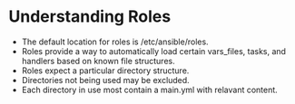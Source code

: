 # Understanding Roles

- The default location for roles is /etc/ansible/roles.
- Roles provide a way to automatically load certain vars_files, tasks, and handlers based on known file structures.
- Roles expect a particular directory structure.
- Directories not being used may be excluded.
- Each directory in use most contain a main.yml with relavant content.

